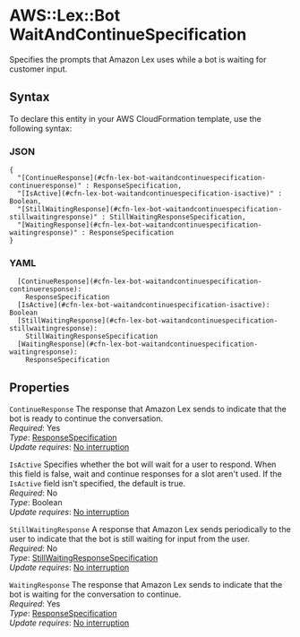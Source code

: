 # AWS::Lex::Bot WaitAndContinueSpecification<a name="aws-properties-lex-bot-waitandcontinuespecification"></a>

Specifies the prompts that Amazon Lex uses while a bot is waiting for customer input\. 

## Syntax<a name="aws-properties-lex-bot-waitandcontinuespecification-syntax"></a>

To declare this entity in your AWS CloudFormation template, use the following syntax:

### JSON<a name="aws-properties-lex-bot-waitandcontinuespecification-syntax.json"></a>

```
{
  "[ContinueResponse](#cfn-lex-bot-waitandcontinuespecification-continueresponse)" : ResponseSpecification,
  "[IsActive](#cfn-lex-bot-waitandcontinuespecification-isactive)" : Boolean,
  "[StillWaitingResponse](#cfn-lex-bot-waitandcontinuespecification-stillwaitingresponse)" : StillWaitingResponseSpecification,
  "[WaitingResponse](#cfn-lex-bot-waitandcontinuespecification-waitingresponse)" : ResponseSpecification
}
```

### YAML<a name="aws-properties-lex-bot-waitandcontinuespecification-syntax.yaml"></a>

```
  [ContinueResponse](#cfn-lex-bot-waitandcontinuespecification-continueresponse): 
    ResponseSpecification
  [IsActive](#cfn-lex-bot-waitandcontinuespecification-isactive): Boolean
  [StillWaitingResponse](#cfn-lex-bot-waitandcontinuespecification-stillwaitingresponse): 
    StillWaitingResponseSpecification
  [WaitingResponse](#cfn-lex-bot-waitandcontinuespecification-waitingresponse): 
    ResponseSpecification
```

## Properties<a name="aws-properties-lex-bot-waitandcontinuespecification-properties"></a>

`ContinueResponse`  <a name="cfn-lex-bot-waitandcontinuespecification-continueresponse"></a>
The response that Amazon Lex sends to indicate that the bot is ready to continue the conversation\.  
*Required*: Yes  
*Type*: [ResponseSpecification](aws-properties-lex-bot-responsespecification.md)  
*Update requires*: [No interruption](https://docs.aws.amazon.com/AWSCloudFormation/latest/UserGuide/using-cfn-updating-stacks-update-behaviors.html#update-no-interrupt)

`IsActive`  <a name="cfn-lex-bot-waitandcontinuespecification-isactive"></a>
Specifies whether the bot will wait for a user to respond\. When this field is false, wait and continue responses for a slot aren't used\. If the `IsActive` field isn't specified, the default is true\.  
*Required*: No  
*Type*: Boolean  
*Update requires*: [No interruption](https://docs.aws.amazon.com/AWSCloudFormation/latest/UserGuide/using-cfn-updating-stacks-update-behaviors.html#update-no-interrupt)

`StillWaitingResponse`  <a name="cfn-lex-bot-waitandcontinuespecification-stillwaitingresponse"></a>
A response that Amazon Lex sends periodically to the user to indicate that the bot is still waiting for input from the user\.  
*Required*: No  
*Type*: [StillWaitingResponseSpecification](aws-properties-lex-bot-stillwaitingresponsespecification.md)  
*Update requires*: [No interruption](https://docs.aws.amazon.com/AWSCloudFormation/latest/UserGuide/using-cfn-updating-stacks-update-behaviors.html#update-no-interrupt)

`WaitingResponse`  <a name="cfn-lex-bot-waitandcontinuespecification-waitingresponse"></a>
The response that Amazon Lex sends to indicate that the bot is waiting for the conversation to continue\.  
*Required*: Yes  
*Type*: [ResponseSpecification](aws-properties-lex-bot-responsespecification.md)  
*Update requires*: [No interruption](https://docs.aws.amazon.com/AWSCloudFormation/latest/UserGuide/using-cfn-updating-stacks-update-behaviors.html#update-no-interrupt)